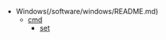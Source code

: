 - Windows(/software/windows/README.md)
  - [cmd](/software/windows/cmd/README.md)
    - [set](/software/windows/cmd/set.md)
